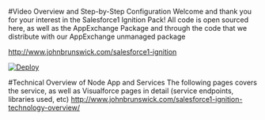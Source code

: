 #Video Overview and Step-by-Step Configuration
Welcome and thank you for your interest in the Salesforce1 Ignition Pack! All code is open sourced here, as well as the AppExchange Package and through the code that we distribute with our AppExchange unmanaged package

http://www.johnbrunswick.com/salesforce1-ignition

[![Deploy](https://www.herokucdn.com/deploy/button.png)](https://heroku.com/deploy)

#Technical Overview of Node App and Services
The following pages covers the service, as well as Visualforce pages in detail (service endpoints, libraries used, etc)
http://www.johnbrunswick.com/salesforce1-ignition-technology-overview/